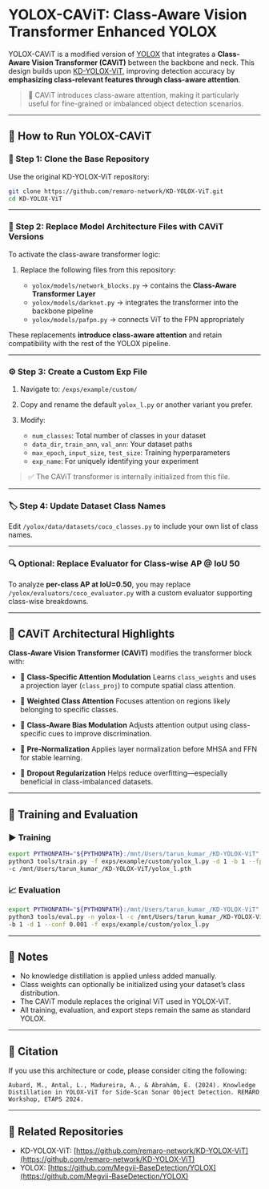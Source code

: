 
# YOLOX-CAViT: Class-Aware Vision Transformer Enhanced YOLOX

YOLOX-CAViT is a modified version of [YOLOX](https://github.com/Megvii-BaseDetection/YOLOX) that integrates a **Class-Aware Vision Transformer (CAViT)** between the backbone and neck. This design builds upon [KD-YOLOX-ViT](https://github.com/remaro-network/KD-YOLOX-ViT), improving detection accuracy by **emphasizing class-relevant features through class-aware attention**.

> 🧠 CAViT introduces class-aware attention, making it particularly useful for fine-grained or imbalanced object detection scenarios.

---

## 🚀 How to Run YOLOX-CAViT

### 🔧 Step 1: Clone the Base Repository

Use the original KD-YOLOX-ViT repository:

```bash
git clone https://github.com/remaro-network/KD-YOLOX-ViT.git
cd KD-YOLOX-ViT
```

---

### 🔁 Step 2: Replace Model Architecture Files with CAViT Versions

To activate the class-aware transformer logic:

1. Replace the following files from this repository:

   * `yolox/models/network_blocks.py` → contains the **Class-Aware Transformer Layer**
   * `yolox/models/darknet.py` → integrates the transformer into the backbone pipeline
   * `yolox/models/pafpn.py` → connects ViT to the FPN appropriately

These replacements **introduce class-aware attention** and retain compatibility with the rest of the YOLOX pipeline.

---

### ⚙️ Step 3: Create a Custom Exp File

1. Navigate to: `/exps/example/custom/`
2. Copy and rename the default `yolox_l.py` or another variant you prefer.
3. Modify:

   * `num_classes`: Total number of classes in your dataset
   * `data_dir`, `train_ann`, `val_ann`: Your dataset paths
   * `max_epoch`, `input_size`, `test_size`: Training hyperparameters
   * `exp_name`: For uniquely identifying your experiment

> ✅ The CAViT transformer is internally initialized from this file.

---

### 🏷️ Step 4: Update Dataset Class Names

Edit `/yolox/data/datasets/coco_classes.py` to include your own list of class names.

---

### 🔍 Optional: Replace Evaluator for Class-wise AP @ IoU 50

To analyze **per-class AP at IoU=0.50**, you may replace `/yolox/evaluators/coco_evaluator.py` with a custom evaluator supporting class-wise breakdowns.

---

## 🧠 CAViT Architectural Highlights

**Class-Aware Vision Transformer (CAViT)** modifies the transformer block with:

* 🔁 **Class-Specific Attention Modulation**
  Learns `class_weights` and uses a projection layer (`class_proj`) to compute spatial class attention.

* 🧮 **Weighted Class Attention**
  Focuses attention on regions likely belonging to specific classes.

* 🧩 **Class-Aware Bias Modulation**
  Adjusts attention output using class-specific cues to improve discrimination.

* 🧼 **Pre-Normalization**
  Applies layer normalization before MHSA and FFN for stable learning.

* 🧪 **Dropout Regularization**
  Helps reduce overfitting—especially beneficial in class-imbalanced datasets.

---

## 🧪 Training and Evaluation

### ▶️ Training

```bash
export PYTHONPATH="${PYTHONPATH}:/mnt/Users/tarun_kumar_/KD-YOLOX-ViT" && \
python3 tools/train.py -f exps/example/custom/yolox_l.py -d 1 -b 1 --fp16 -o \
-c /mnt/Users/tarun_kumar_/KD-YOLOX-ViT/yolox_l.pth
```

### 📈 Evaluation

```bash
export PYTHONPATH="${PYTHONPATH}:/mnt/Users/tarun_kumar_/KD-YOLOX-ViT" && \
python3 tools/eval.py -n yolox-l -c /mnt/Users/tarun_kumar_/KD-YOLOX-ViT/YOLOX_outputs/yolox_l/epoch_47_ckpt.pth \
-b 1 -d 1 --conf 0.001 -f exps/example/custom/yolox_l.py
```

---

## 📌 Notes

* No knowledge distillation is applied unless added manually.
* Class weights can optionally be initialized using your dataset’s class distribution.
* The CAViT module replaces the original ViT used in YOLOX-ViT.
* All training, evaluation, and export steps remain the same as standard YOLOX.

---

## 📄 Citation

If you use this architecture or code, please consider citing the following:

```
Aubard, M., Antal, L., Madureira, A., & Ábrahám, E. (2024). Knowledge Distillation in YOLOX-ViT for Side-Scan Sonar Object Detection. REMARO Workshop, ETAPS 2024.
```

---

## 🔗 Related Repositories

* KD-YOLOX-ViT: [https://github.com/remaro-network/KD-YOLOX-ViT](https://github.com/remaro-network/KD-YOLOX-ViT)
* YOLOX: [https://github.com/Megvii-BaseDetection/YOLOX](https://github.com/Megvii-BaseDetection/YOLOX)

